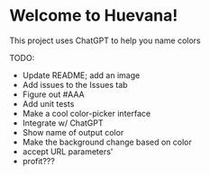 # Welcome to Huevana!

This project uses ChatGPT to help you name colors

TODO:

- Update README; add an image
- Add issues to the Issues tab
- Figure out #AAA
- Add unit tests
- Make a cool color-picker interface
- Integrate w/ ChatGPT
- Show name of output color
- Make the background change based on color
- accept URL parameters'
- profit???
